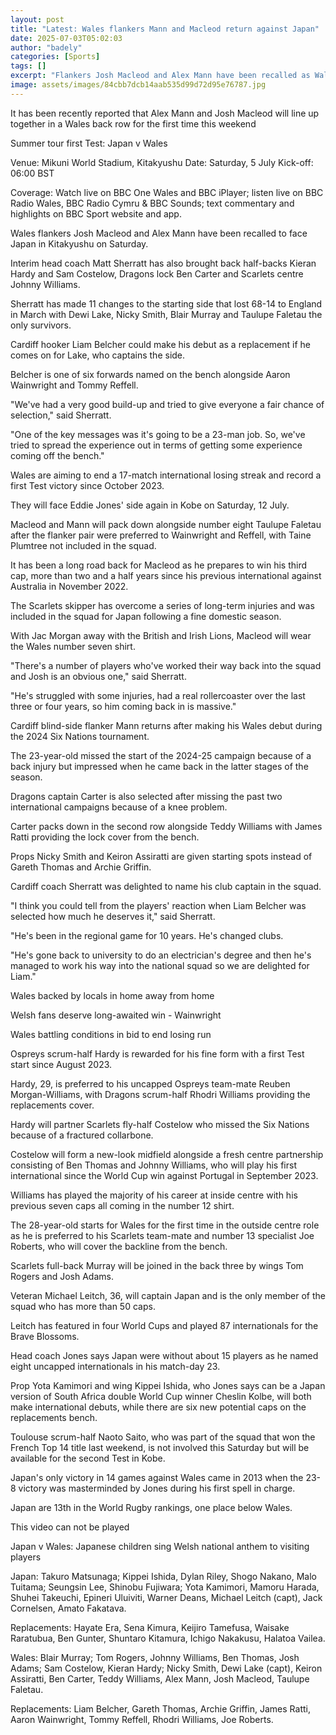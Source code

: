 ```yaml
---
layout: post
title: "Latest: Wales flankers Mann and Macleod return against Japan"
date: 2025-07-03T05:02:03
author: "badely"
categories: [Sports]
tags: []
excerpt: "Flankers Josh Macleod and Alex Mann have been recalled as Wales make 11 changes to face Japan in  Kitakyushu on Saturday."
image: assets/images/84cbb7dcb14aab535d99d72d95e76787.jpg
---
```


It has been recently reported that Alex Mann and Josh Macleod will line up together in a Wales back row for the first time this weekend

Summer tour first Test: Japan v Wales

Venue: Mikuni World Stadium, Kitakyushu Date: Saturday, 5 July Kick-off: 06:00 BST

Coverage: Watch live on BBC One Wales and BBC iPlayer; listen live on BBC Radio Wales, BBC Radio Cymru & BBC Sounds; text commentary and highlights on BBC Sport website and app.

Wales flankers Josh Macleod and Alex Mann have been recalled to face Japan in  Kitakyushu on Saturday.

Interim head coach Matt Sherratt has also brought back half-backs Kieran Hardy and Sam Costelow, Dragons lock Ben Carter and Scarlets centre Johnny Williams.

Sherratt has made 11 changes to the starting side that lost 68-14 to England in March with Dewi Lake, Nicky Smith, Blair Murray and Taulupe Faletau the only survivors.

Cardiff hooker Liam Belcher could make his debut as a replacement if he comes on for Lake, who captains the side. 

Belcher is one of six forwards named on the bench alongside Aaron Wainwright and Tommy Reffell.

"We've had a very good build-up and tried to give everyone a fair chance of selection," said Sherratt.

"One of the key messages was it's going to be a 23-man job. So, we've tried to spread the experience out in terms of getting some experience coming off the bench."

Wales are aiming to end a 17-match international losing streak and record a first Test victory since October 2023.

They will face Eddie Jones' side again in Kobe on Saturday, 12 July.

Macleod and Mann will pack down alongside number eight Taulupe Faletau after the flanker pair were preferred to Wainwright and Reffell, with Taine Plumtree not included in the squad. 

It has been a long road back for Macleod as he prepares to win his third cap, more than two and a half years since his previous international against Australia in November 2022.

The Scarlets skipper has overcome a series of long-term injuries and was included in the squad for Japan following a fine domestic season. 

With Jac Morgan away with the British and Irish Lions, Macleod will wear the Wales number seven shirt. 

"There's a number of players who've worked their way back into the squad and Josh is an obvious one," said Sherratt.

"He's struggled with some injuries, had a real rollercoaster over the last three or four years, so him coming back in is massive."

Cardiff blind-side flanker Mann returns after making his Wales debut during the 2024 Six Nations tournament.

The 23-year-old missed the start of the 2024-25 campaign because of a back injury but impressed when he came back in the latter stages of the season.

Dragons captain Carter is also selected after missing the past two international campaigns because of a knee problem.

Carter packs down in the second row alongside Teddy Williams with James Ratti providing the lock cover from the bench.

Props Nicky Smith and Keiron Assiratti are given starting spots instead of Gareth Thomas and Archie Griffin.

Cardiff coach Sherratt was delighted to name his club captain in the squad.

"I think you could tell from the players' reaction when Liam Belcher was selected how much he deserves it," said Sherratt.

"He's been in the regional game for 10 years. He's changed clubs. 

"He's gone back to university to do an electrician's degree and then he's managed to work his way into the national squad so we are delighted for Liam."

Wales backed by locals in home away from home

Welsh fans deserve long-awaited win - Wainwright

Wales battling conditions in bid to end losing run

Ospreys scrum-half Hardy is rewarded for his fine form with a first Test start since August 2023.

Hardy, 29, is preferred to his uncapped Ospreys team-mate Reuben Morgan-Williams, with Dragons scrum-half Rhodri Williams providing the replacements cover.

Hardy will partner Scarlets fly-half Costelow who missed the Six Nations because of a fractured collarbone.

Costelow will form a new-look midfield alongside a fresh centre partnership consisting of Ben Thomas and Johnny Williams, who will play his first international since the World Cup win against Portugal in September 2023.

Williams has played the majority of his career at inside centre with his previous seven caps all coming in the number 12 shirt.

The 28-year-old starts for Wales for the first time in the outside centre role as he is preferred to his Scarlets team-mate and number 13 specialist Joe Roberts, who will cover the backline from the bench.

Scarlets full-back Murray will be joined in the back three by wings Tom Rogers and Josh Adams.

Veteran Michael Leitch, 36, will captain Japan and is the only member of the squad who has more than 50 caps.

Leitch has featured in four World Cups and played 87 internationals for the Brave Blossoms.

Head coach Jones says Japan were without about 15 players as he named eight uncapped internationals in his match-day 23.

Prop Yota Kamimori and wing Kippei Ishida, who Jones says can be a Japan version of South Africa double World Cup winner Cheslin Kolbe, will both make international debuts, while there are six new potential caps on the replacements bench.

Toulouse scrum-half Naoto Saito, who was part of the squad that won the French Top 14 title last weekend, is not involved this Saturday but will be available for the second Test in Kobe.  

Japan's only victory in 14 games against Wales came in 2013 when the 23-8 victory was masterminded by Jones during his first spell in charge.

Japan are 13th in the World Rugby rankings, one place below Wales.

This video can not be played

Japan v Wales: Japanese children sing Welsh national anthem to visiting players

Japan: Takuro Matsunaga; Kippei Ishida, Dylan Riley, Shogo Nakano, Malo Tuitama; Seungsin Lee, Shinobu Fujiwara; Yota Kamimori, Mamoru Harada, Shuhei Takeuchi, Epineri Uluiviti, Warner Deans, Michael Leitch (capt), Jack Cornelsen, Amato Fakatava.

Replacements: Hayate Era, Sena Kimura, Keijiro Tamefusa, Waisake Raratubua, Ben Gunter, Shuntaro Kitamura, Ichigo Nakakusu, Halatoa Vailea.

Wales: Blair Murray; Tom Rogers, Johnny Williams, Ben Thomas, Josh Adams; Sam Costelow, Kieran Hardy; Nicky Smith, Dewi Lake (capt), Keiron Assiratti, Ben Carter, Teddy Williams, Alex Mann, Josh Macleod, Taulupe Faletau.

Replacements: Liam Belcher, Gareth Thomas, Archie Griffin, James Ratti, Aaron Wainwright, Tommy Reffell, Rhodri Williams, Joe Roberts.

